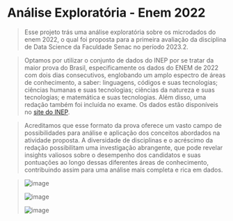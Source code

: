 # Análise Exploratória - Enem 2022

>  Esse projeto trás uma análise exploratória sobre os microdados do enem 2022, o qual foi proposta para a primeira avaliação da disciplina de Data Science da Faculdade Senac no período 2023.2.

> Optamos por utilizar o conjunto de dados do INEP por se tratar da maior prova do Brasil, especificamente os dados do ENEM de 2022 com dois dias consecutivos, englobando um amplo espectro de áreas de conhecimento, a saber: linguagens, códigos e suas tecnologias; ciências humanas e suas tecnologias; ciências da natureza e suas tecnologias; e matemática e suas tecnologias. Além disso, uma redação também foi incluída no exame. Os dados estão disponíveis no [site do INEP](https://www.gov.br/inep/pt-br/acesso-a-informacao/dados-abertos/microdados/enem).

> Acreditamos que esse formato da prova oferece um vasto campo de possibilidades para análise e aplicação dos conceitos abordados na atividade proposta. A diversidade de disciplinas e o acréscimo da redação possibilitam uma investigação abrangente, que pode revelar insights valiosos sobre o desempenho dos candidatos e suas pontuações ao longo dessas diferentes áreas de conhecimento, contribuindo assim para uma análise mais completa e rica em dados.

> ![image](https://github.com/doramota/DataScience/assets/116905222/7f0d4ac4-58ef-45a0-ad70-64e5cbb58d49)
>
> ![image](https://github.com/doramota/DataScience/assets/116905222/8b2f9c13-e3bf-4438-bb26-091eb3199d45)
>
> ![image](https://github.com/doramota/DataScience/assets/116905222/7da1faf2-0d68-47a2-ad4d-a526f3be7d15)
